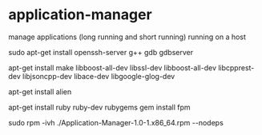 # application-manager
manage applications (long running and short running) running on a host


sudo apt-get install openssh-server g++ gdb gdbserver

apt-get install make libboost-all-dev libssl-dev libboost-all-dev libcpprest-dev libjsoncpp-dev libace-dev libgoogle-glog-dev

apt-get install alien

apt-get install ruby ruby-dev rubygems
gem install fpm





sudo rpm -ivh ./Application-Manager-1.0-1.x86_64.rpm --nodeps
